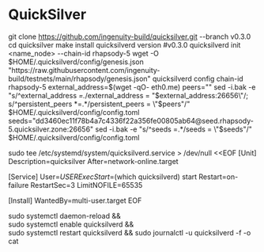 # QuickSilver
git clone https://github.com/ingenuity-build/quicksilver.git --branch v0.3.0
cd quicksilver
make install
quicksilverd version
#v0.3.0
quicksilverd init <name_node> --chain-id rhapsody-5
wget -O $HOME/.quicksilverd/config/genesis.json "https://raw.githubusercontent.com/ingenuity-build/testnets/main/rhapsody/genesis.json"
quicksilverd config chain-id rhapsody-5
external_address=$(wget -qO- eth0.me)
peers=""
sed -i.bak -e "s/^external_address *=.*/external_address = \"$external_address:26656\"/; s/^persistent_peers *=.*/persistent_peers = \"$peers\"/" $HOME/.quicksilverd/config/config.toml
seeds="dd3460ec11f78b4a7c4336f22a356fe00805ab64@seed.rhapsody-5.quicksilver.zone:26656"
sed -i.bak -e "s/^seeds =.*/seeds = \"$seeds\"/" $HOME/.quicksilverd/config/config.toml

sudo tee /etc/systemd/system/quicksilverd.service > /dev/null <<EOF
[Unit]
Description=quicksilver
After=network-online.target

[Service]
User=$USER
ExecStart=$(which quicksilverd) start
Restart=on-failure
RestartSec=3
LimitNOFILE=65535

[Install]
WantedBy=multi-user.target
EOF

sudo systemctl daemon-reload && \
sudo systemctl enable quicksilverd && \
sudo systemctl restart quicksilverd && sudo journalctl -u quicksilverd -f -o cat
